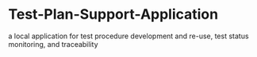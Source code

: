 # Test-Plan-Support-Application
a local application for test procedure development and re-use, test status monitoring, and traceability
